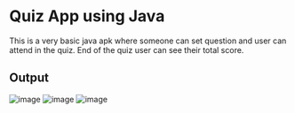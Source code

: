 
# Quiz App using Java

This is a very basic java apk where someone can set question and user can attend in the quiz. End of the quiz user can see their total score.



## Output

![image](https://github.com/user-attachments/assets/e759f55c-ac1e-4417-8430-072df6724736)
![image](https://github.com/user-attachments/assets/06565697-3dcd-4980-b384-43cc068220da)
![image](https://github.com/user-attachments/assets/7143fb40-b40c-4a4b-8980-ef09d2e60034)



